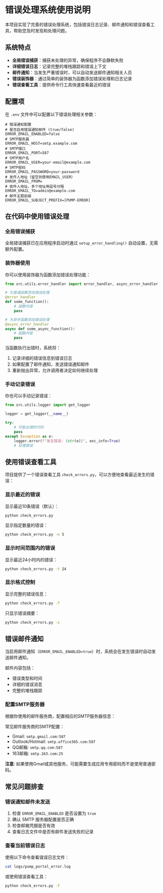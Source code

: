 # 错误处理系统使用说明

本项目实现了完善的错误处理系统，包括错误日志记录、邮件通知和错误查看工具，帮助您及时发现和处理问题。

## 系统特点

- **全局错误捕获**：捕获未处理的异常，确保程序不会静默失败
- **详细错误日志**：记录完整的堆栈跟踪和错误上下文
- **邮件通知**：当发生严重错误时，可以自动发送邮件通知相关人员
- **错误装饰器**：通过简单的装饰器为函数添加错误处理和日志记录
- **错误查看工具**：提供命令行工具快速查看最近的错误

## 配置项

在 `.env` 文件中可以配置以下错误处理相关参数：

```
# 错误通知配置
# 是否启用错误通知邮件 (true/false)
ERROR_EMAIL_ENABLED=false
# SMTP服务器
ERROR_EMAIL_HOST=smtp.example.com
# SMTP端口
ERROR_EMAIL_PORT=587
# SMTP用户名
ERROR_EMAIL_USER=your-email@example.com
# SMTP密码
ERROR_EMAIL_PASSWORD=your-password
# 发件人地址（留空则使用EMAIL_USER）
ERROR_EMAIL_FROM=
# 收件人地址，多个地址用逗号分隔
ERROR_EMAIL_TO=admin@example.com
# 邮件主题前缀
ERROR_EMAIL_SUBJECT_PREFIX=[PUMP-ERROR]
```

## 在代码中使用错误处理

### 全局错误捕获

全局错误捕获已在应用程序启动时通过 `setup_error_handling()` 自动设置，无需额外配置。

### 装饰器使用

你可以使用装饰器为函数添加错误处理功能：

```python
from src.utils.error_handler import error_handler, async_error_handler

# 为普通函数添加错误处理
@error_handler
def some_function():
    # 函数内容
    pass

# 为异步函数添加错误处理
@async_error_handler
async def some_async_function():
    # 函数内容
    pass
```

当函数执行出错时，系统将：
1. 记录详细的错误信息到错误日志
2. 如果配置了邮件通知，发送错误通知邮件
3. 重新抛出异常，允许调用者决定如何继续处理

### 手动记录错误

你也可以手动记录错误：

```python
from src.utils.logger import get_logger

logger = get_logger(__name__)

try:
    # 可能出错的代码
    pass
except Exception as e:
    logger.error(f"发生错误: {str(e)}", exc_info=True)
    # 处理错误
```

## 使用错误查看工具

项目提供了一个错误查看工具 `check_errors.py`，可以方便地查看最近发生的错误：

### 显示最近的错误

显示最近10条错误（默认）：
```bash
python check_errors.py
```

显示指定数量的错误：
```bash
python check_errors.py -n 5
```

### 显示时间范围内的错误

显示最近24小时内的错误：
```bash
python check_errors.py -t 24
```

### 显示格式控制

显示完整的错误信息：
```bash
python check_errors.py -f
```

只显示错误摘要：
```bash
python check_errors.py -s
```

## 错误邮件通知

当启用邮件通知（`ERROR_EMAIL_ENABLED=true`）时，系统会在发生错误时自动发送邮件通知。

邮件内容包括：
- 错误类型和时间
- 详细的错误消息
- 完整的堆栈跟踪

### 配置SMTP服务器

根据你使用的邮件服务商，配置相应的SMTP服务器信息：

常见邮件服务商的SMTP配置：
- Gmail: `smtp.gmail.com:587`
- Outlook/Hotmail: `smtp.office365.com:587`
- QQ邮箱: `smtp.qq.com:587`
- 163邮箱: `smtp.163.com:25`

**注意**: 如果使用Gmail或其他服务，可能需要生成应用专用密码而不是使用普通密码。

## 常见问题排查

### 错误通知邮件未发送

1. 检查 `ERROR_EMAIL_ENABLED` 是否设置为 `true`
2. 确认 SMTP 服务器配置是否正确
3. 检查邮箱凭据是否有效
4. 查看日志文件中是否有邮件发送失败的记录

### 查看当前错误日志

使用以下命令查看错误日志文件：

```bash
cat logs/pump_portal_error.log
```

或使用错误查看工具：

```bash
python check_errors.py -f
``` 